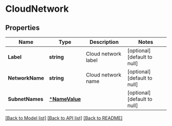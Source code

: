 # CloudNetwork

## Properties
Name | Type | Description | Notes
------------ | ------------- | ------------- | -------------
**Label** | **string** | Cloud network label | [optional] [default to null]
**NetworkName** | **string** | Cloud network name | [optional] [default to null]
**SubnetNames** | [***NameValue**](NameValue.md) |  | [optional] [default to null]

[[Back to Model list]](../README.md#documentation-for-models) [[Back to API list]](../README.md#documentation-for-api-endpoints) [[Back to README]](../README.md)

